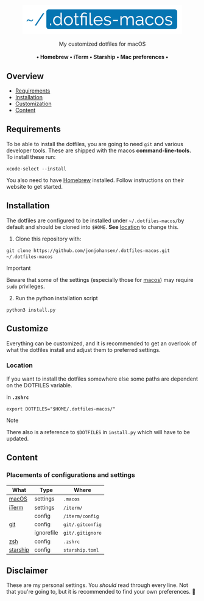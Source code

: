 <p align="center">
  <a href="https://github.com/jonjohansen/.dotfiles-macos">
    <img src="dotfiles-macos.png" alt="Logo" width="420">
  </a>

  <p align="center">
    My customized dotfiles for macOS
    <br />
    <br />
    <strong>• Homebrew • iTerm • Starship • Mac preferences •</strong>
    <br />
  </p>
</p>

## Overview

- [Requirements](#requirements)
- [Installation](#installation)
- [Customization](#customize)
- [Content](#content)

## Requirements

To be able to install the dotfiles, you are going to need `git` and various developer tools. These are shipped with the macos **command-line-tools.** To install these run:

```
xcode-select --install
```

You also need to have [Homebrew](https://brew.sh) installed. Follow instructions on their website to get started.

## Installation

The dotfiles are configured to be installed under `~/.dotfiles-macos/`by default and should be cloned into `$HOME`.
**See** [location](#Location) to change this.

1. Clone this repository with:

```
git clone https://github.com/jonjohansen/.dotfiles-macos.git ~/.dotfiles-macos
```

> [!IMPORTANT]  
> Beware that some of the settings (especially those for [macos](.macos)) may require `sudo` privileges.

2. Run the python installation script

```
python3 install.py
```

## Customize

Everything can be customized, and it is recommended to get an overlook of what the dotfiles install and adjust them to preferred settings.

### Location

If you want to install the dotfiles somewhere else some paths are dependent on the DOTFILES variable.

in **`.zshrc`**

```
export DOTFILES="$HOME/.dotfiles-macos/"
```

> [!NOTE]
> There also is a reference to `$DOTFILES` in `install.py` which will have to be updated.

## Content

### Placements of configurations and settings

| What                     | Type       | Where            |
| ------------------------ | ---------- | ---------------- |
| [macOS][_macos_settings] | settings   | `.macos`         |
| [iTerm][_iterm2]         | settings   | `/iterm/`        |
|                          | config     | `/iterm/config`  |
| [git][_git]              | config     | `git/.gitconfig` |
|                          | ignorefile | `git/.gitignore` |
| [zsh][_zsh]              | config     | `.zshrc`         |
| [starship][_starship]    | config     | `starship.toml`  |

## Disclaimer

These are my personal settings. You _should_ read through every line. Not that you're going to,
but it is recommended to find your own preferences. 💅

[_macos_settings]: https://pawelgrzybek.com/change-macos-user-preferences-via-command-line/
[_zsh]: https://www.zsh.org/
[_starship]: https://starship.rs/
[_iterm2]: https://www.iterm2.com/
[_git]: https://git-scm.com/
